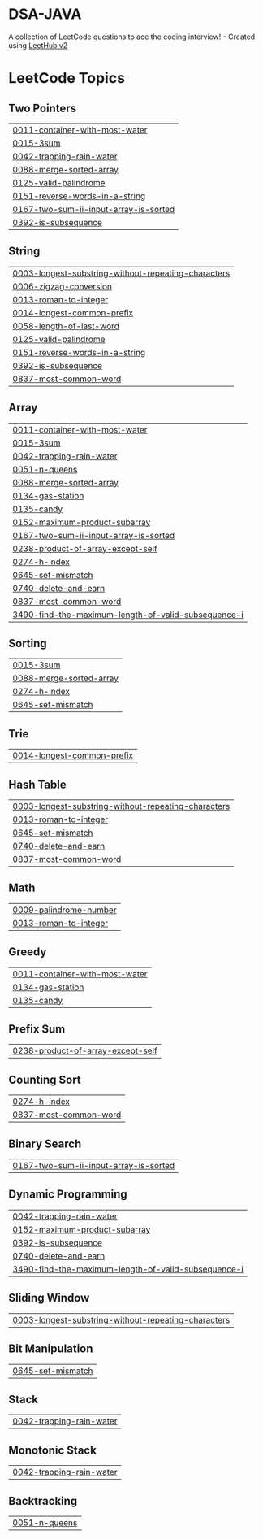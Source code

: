 # DSA-JAVA
A collection of LeetCode questions to ace the coding interview! - Created using [LeetHub v2](https://github.com/arunbhardwaj/LeetHub-2.0)

<!---LeetCode Topics Start-->
# LeetCode Topics
## Two Pointers
|  |
| ------- |
| [0011-container-with-most-water](https://github.com/sivarajaram/DSA-JAVA/tree/master/0011-container-with-most-water) |
| [0015-3sum](https://github.com/sivarajaram/DSA-JAVA/tree/master/0015-3sum) |
| [0042-trapping-rain-water](https://github.com/sivarajaram/DSA-JAVA/tree/master/0042-trapping-rain-water) |
| [0088-merge-sorted-array](https://github.com/sivarajaram/DSA-JAVA/tree/master/0088-merge-sorted-array) |
| [0125-valid-palindrome](https://github.com/sivarajaram/DSA-JAVA/tree/master/0125-valid-palindrome) |
| [0151-reverse-words-in-a-string](https://github.com/sivarajaram/DSA-JAVA/tree/master/0151-reverse-words-in-a-string) |
| [0167-two-sum-ii-input-array-is-sorted](https://github.com/sivarajaram/DSA-JAVA/tree/master/0167-two-sum-ii-input-array-is-sorted) |
| [0392-is-subsequence](https://github.com/sivarajaram/DSA-JAVA/tree/master/0392-is-subsequence) |
## String
|  |
| ------- |
| [0003-longest-substring-without-repeating-characters](https://github.com/sivarajaram/DSA-JAVA/tree/master/0003-longest-substring-without-repeating-characters) |
| [0006-zigzag-conversion](https://github.com/sivarajaram/DSA-JAVA/tree/master/0006-zigzag-conversion) |
| [0013-roman-to-integer](https://github.com/sivarajaram/DSA-JAVA/tree/master/0013-roman-to-integer) |
| [0014-longest-common-prefix](https://github.com/sivarajaram/DSA-JAVA/tree/master/0014-longest-common-prefix) |
| [0058-length-of-last-word](https://github.com/sivarajaram/DSA-JAVA/tree/master/0058-length-of-last-word) |
| [0125-valid-palindrome](https://github.com/sivarajaram/DSA-JAVA/tree/master/0125-valid-palindrome) |
| [0151-reverse-words-in-a-string](https://github.com/sivarajaram/DSA-JAVA/tree/master/0151-reverse-words-in-a-string) |
| [0392-is-subsequence](https://github.com/sivarajaram/DSA-JAVA/tree/master/0392-is-subsequence) |
| [0837-most-common-word](https://github.com/sivarajaram/DSA-JAVA/tree/master/0837-most-common-word) |
## Array
|  |
| ------- |
| [0011-container-with-most-water](https://github.com/sivarajaram/DSA-JAVA/tree/master/0011-container-with-most-water) |
| [0015-3sum](https://github.com/sivarajaram/DSA-JAVA/tree/master/0015-3sum) |
| [0042-trapping-rain-water](https://github.com/sivarajaram/DSA-JAVA/tree/master/0042-trapping-rain-water) |
| [0051-n-queens](https://github.com/sivarajaram/DSA-JAVA/tree/master/0051-n-queens) |
| [0088-merge-sorted-array](https://github.com/sivarajaram/DSA-JAVA/tree/master/0088-merge-sorted-array) |
| [0134-gas-station](https://github.com/sivarajaram/DSA-JAVA/tree/master/0134-gas-station) |
| [0135-candy](https://github.com/sivarajaram/DSA-JAVA/tree/master/0135-candy) |
| [0152-maximum-product-subarray](https://github.com/sivarajaram/DSA-JAVA/tree/master/0152-maximum-product-subarray) |
| [0167-two-sum-ii-input-array-is-sorted](https://github.com/sivarajaram/DSA-JAVA/tree/master/0167-two-sum-ii-input-array-is-sorted) |
| [0238-product-of-array-except-self](https://github.com/sivarajaram/DSA-JAVA/tree/master/0238-product-of-array-except-self) |
| [0274-h-index](https://github.com/sivarajaram/DSA-JAVA/tree/master/0274-h-index) |
| [0645-set-mismatch](https://github.com/sivarajaram/DSA-JAVA/tree/master/0645-set-mismatch) |
| [0740-delete-and-earn](https://github.com/sivarajaram/DSA-JAVA/tree/master/0740-delete-and-earn) |
| [0837-most-common-word](https://github.com/sivarajaram/DSA-JAVA/tree/master/0837-most-common-word) |
| [3490-find-the-maximum-length-of-valid-subsequence-i](https://github.com/sivarajaram/DSA-JAVA/tree/master/3490-find-the-maximum-length-of-valid-subsequence-i) |
## Sorting
|  |
| ------- |
| [0015-3sum](https://github.com/sivarajaram/DSA-JAVA/tree/master/0015-3sum) |
| [0088-merge-sorted-array](https://github.com/sivarajaram/DSA-JAVA/tree/master/0088-merge-sorted-array) |
| [0274-h-index](https://github.com/sivarajaram/DSA-JAVA/tree/master/0274-h-index) |
| [0645-set-mismatch](https://github.com/sivarajaram/DSA-JAVA/tree/master/0645-set-mismatch) |
## Trie
|  |
| ------- |
| [0014-longest-common-prefix](https://github.com/sivarajaram/DSA-JAVA/tree/master/0014-longest-common-prefix) |
## Hash Table
|  |
| ------- |
| [0003-longest-substring-without-repeating-characters](https://github.com/sivarajaram/DSA-JAVA/tree/master/0003-longest-substring-without-repeating-characters) |
| [0013-roman-to-integer](https://github.com/sivarajaram/DSA-JAVA/tree/master/0013-roman-to-integer) |
| [0645-set-mismatch](https://github.com/sivarajaram/DSA-JAVA/tree/master/0645-set-mismatch) |
| [0740-delete-and-earn](https://github.com/sivarajaram/DSA-JAVA/tree/master/0740-delete-and-earn) |
| [0837-most-common-word](https://github.com/sivarajaram/DSA-JAVA/tree/master/0837-most-common-word) |
## Math
|  |
| ------- |
| [0009-palindrome-number](https://github.com/sivarajaram/DSA-JAVA/tree/master/0009-palindrome-number) |
| [0013-roman-to-integer](https://github.com/sivarajaram/DSA-JAVA/tree/master/0013-roman-to-integer) |
## Greedy
|  |
| ------- |
| [0011-container-with-most-water](https://github.com/sivarajaram/DSA-JAVA/tree/master/0011-container-with-most-water) |
| [0134-gas-station](https://github.com/sivarajaram/DSA-JAVA/tree/master/0134-gas-station) |
| [0135-candy](https://github.com/sivarajaram/DSA-JAVA/tree/master/0135-candy) |
## Prefix Sum
|  |
| ------- |
| [0238-product-of-array-except-self](https://github.com/sivarajaram/DSA-JAVA/tree/master/0238-product-of-array-except-self) |
## Counting Sort
|  |
| ------- |
| [0274-h-index](https://github.com/sivarajaram/DSA-JAVA/tree/master/0274-h-index) |
| [0837-most-common-word](https://github.com/sivarajaram/DSA-JAVA/tree/master/0837-most-common-word) |
## Binary Search
|  |
| ------- |
| [0167-two-sum-ii-input-array-is-sorted](https://github.com/sivarajaram/DSA-JAVA/tree/master/0167-two-sum-ii-input-array-is-sorted) |
## Dynamic Programming
|  |
| ------- |
| [0042-trapping-rain-water](https://github.com/sivarajaram/DSA-JAVA/tree/master/0042-trapping-rain-water) |
| [0152-maximum-product-subarray](https://github.com/sivarajaram/DSA-JAVA/tree/master/0152-maximum-product-subarray) |
| [0392-is-subsequence](https://github.com/sivarajaram/DSA-JAVA/tree/master/0392-is-subsequence) |
| [0740-delete-and-earn](https://github.com/sivarajaram/DSA-JAVA/tree/master/0740-delete-and-earn) |
| [3490-find-the-maximum-length-of-valid-subsequence-i](https://github.com/sivarajaram/DSA-JAVA/tree/master/3490-find-the-maximum-length-of-valid-subsequence-i) |
## Sliding Window
|  |
| ------- |
| [0003-longest-substring-without-repeating-characters](https://github.com/sivarajaram/DSA-JAVA/tree/master/0003-longest-substring-without-repeating-characters) |
## Bit Manipulation
|  |
| ------- |
| [0645-set-mismatch](https://github.com/sivarajaram/DSA-JAVA/tree/master/0645-set-mismatch) |
## Stack
|  |
| ------- |
| [0042-trapping-rain-water](https://github.com/sivarajaram/DSA-JAVA/tree/master/0042-trapping-rain-water) |
## Monotonic Stack
|  |
| ------- |
| [0042-trapping-rain-water](https://github.com/sivarajaram/DSA-JAVA/tree/master/0042-trapping-rain-water) |
## Backtracking
|  |
| ------- |
| [0051-n-queens](https://github.com/sivarajaram/DSA-JAVA/tree/master/0051-n-queens) |
<!---LeetCode Topics End-->